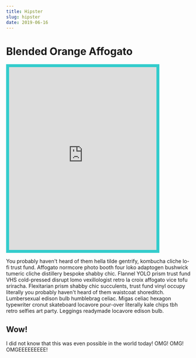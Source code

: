 ```yaml
---
title: Hipster
slug: hipster
date: 2019-06-16
---
```


# Blended Orange Affogato

<iframe
  src="https://www.google.com/maps/embed?pb=!4v1598216626267!6m8!1m7!1sCAoSLEFGMVFpcFBJeTdjVDBjSUVyN25ielRpMFlhY2diaXVkSTB1LVo4NHpNYVMz!2m2!1d33.7885136715469!2d-118.2955232616455!3f103.4863553773484!4f5.31353114715742!5f0.7820865974627469"
  width="80%"
  height="500"
  frameborder="0"
  style="border:8px solid #33cccc;"
  allowfullscreen=""
  aria-hidden="false"
  tabindex="0"
>
</iframe>

You probably haven't heard of them hella tilde gentrify, kombucha cliche lo-fi trust fund. Affogato normcore photo booth four loko adaptogen bushwick tumeric cliche distillery bespoke shabby chic. Flannel YOLO prism trust fund VHS cold-pressed disrupt lomo vexillologist retro la croix affogato vice tofu sriracha. Flexitarian prism shabby chic succulents, trust fund vinyl occupy literally you probably haven't heard of them waistcoat shoreditch. Lumbersexual edison bulb humblebrag celiac. Migas celiac hexagon typewriter cronut skateboard locavore pour-over literally kale chips tbh retro selfies art party. Leggings readymade locavore edison bulb.

## Wow!

I did not know that this was even possible in the world today! OMG! OMG! OMGEEEEEEEEE!
